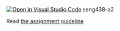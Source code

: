 [![Open in Visual Studio Code](https://classroom.github.com/assets/open-in-vscode-c66648af7eb3fe8bc4f294546bfd86ef473780cde1dea487d3c4ff354943c9ae.svg)](https://classroom.github.com/online_ide?assignment_repo_id=9931245&assignment_repo_type=AssignmentRepo)
seng438-a2

Read [the assignment guideline](seng438-a2.md) 
